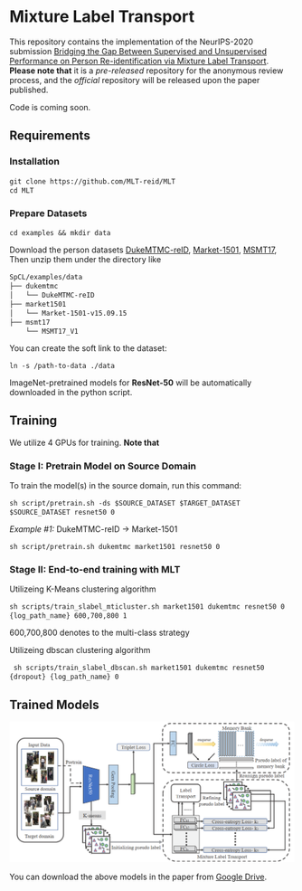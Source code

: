# Mixture Label Transport

This repository contains the implementation of the NeurIPS-2020 submission [Bridging the Gap Between Supervised and Unsupervised Performance on Person Re-identification via Mixture Label Transport](https://nips.cc/).
**Please note that** it is a *pre-released* repository for the anonymous review process, and the *official* repository will be released upon the paper published.

Code is coming soon.


## Requirements

### Installation

```shell
git clone https://github.com/MLT-reid/MLT
cd MLT

```

### Prepare Datasets

```shell
cd examples && mkdir data
```
Download the person datasets [DukeMTMC-reID](https://arxiv.org/abs/1609.01775), [Market-1501](https://drive.google.com/file/d/0B8-rUzbwVRk0c054eEozWG9COHM/view), [MSMT17](https://arxiv.org/abs/1711.08565), Then unzip them under the directory like
```
SpCL/examples/data
├── dukemtmc
│   └── DukeMTMC-reID
├── market1501
│   └── Market-1501-v15.09.15
├── msmt17
    └── MSMT17_V1

```

You can create the soft link to the dataset:
```shell
ln -s /path-to-data ./data
```

ImageNet-pretrained models for **ResNet-50** will be automatically downloaded in the python script.


## Training

We utilize 4 GPUs for training. **Note that**


### Stage I: Pretrain Model on Source Domain
To train the model(s) in the source domain, run this command:
```shell
sh script/pretrain.sh -ds $SOURCE_DATASET $TARGET_DATASET $SOURCE_DATASET resnet50 0
```

*Example #1:* DukeMTMC-reID -> Market-1501
```shell
sh script/pretrain.sh dukemtmc market1501 resnet50 0
```


### Stage II: End-to-end training with MLT

Utilizeing K-Means clustering algorithm

```shell
sh scripts/train_slabel_mticluster.sh market1501 dukemtmc resnet50 0 {log_path_name} 600,700,800 1
```
600,700,800 denotes to the multi-class strategy

Utilizeing dbscan clustering algorithm

```shell
 sh scripts/train_slabel_dbscan.sh market1501 dukemtmc resnet50 {dropout} {log_path_name} 0
```



## Trained Models

![framework](figs/framework.png)

You can download the above models in the paper from [Google Drive]().
